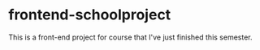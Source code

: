 # frontend-schoolproject

This is a front-end project for course that I've just finished this semester.
